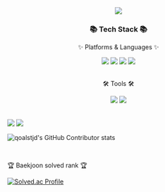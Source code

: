 <div align=center>
	<img src="https://capsule-render.vercel.app/api?type=waving&color=auto&height=200&section=header&text=Minseong'sGitHub!&fontSize=72" />	
</div>
<div align=center>
	<h3>📚 Tech Stack 📚</h3>
	<p>✨ Platforms & Languages ✨</p>
</div>
<div align="center">
	<img src="https://img.shields.io/badge/HTML5-E34F26?style=flat&logo=HTML5&logoColor=white" />
	<img src="https://img.shields.io/badge/CSS3-1572B6?style=flat&logo=CSS3&logoColor=white" />
	<img src="https://img.shields.io/badge/JavaScript-F7DF1E?style=flat&logo=JavaScript&logoColor=white" />
	<img src="https://img.shields.io/badge/jQuery-0769AD?style=flat&logo=jQuery&logoColor=white" />
	<!--
	<img src="https://img.shields.io/badge/Java-007396?style=flat&logo=Conda-Forge&logoColor=white" />
	<img src="https://img.shields.io/badge/Spring-6DB33F?style=flat&logo=Spring&logoColor=white" />
	<img src="https://img.shields.io/badge/Bootstrap-7952B3?style=flat&logo=Bootstrap&logoColor=white" />
	<img src="https://img.shields.io/badge/Selenium-43B02A?style=flat&logo=Selenium&logoColor=white" />
	<img src="https://img.shields.io/badge/Mybatis-000000?style=flat&logo=Fluentd&logoColor=white" />
	<img src="https://img.shields.io/badge/Oracle%20SQL-F80000?style=flat&logo=Oracle&logoColor=white" />
	<img src="https://img.shields.io/badge/MySQL-4479A1?style=flat&logo=MySQL&logoColor=white" />
	<img src="https://img.shields.io/badge/MariaDB-003545?style=flat&logo=MariaDB&logoColor=white" />
	<img src="https://img.shields.io/badge/Linux-FCC624?style=flat&logo=Linux&logoColor=white" /> 
	-->
</div>
<br>
<div align=center>
	<p>🛠 Tools 🛠</p>
</div>
<div align=center>
	<img src="https://img.shields.io/badge/Visual%20Studio%20Code-007ACC?style=flat&logo=VisualStudioCode&logoColor=white" />
	<img src="https://img.shields.io/badge/GitHub-181717?style=flat&logo=GitHub&logoColor=white" />
	<!--
	<img src="https://img.shields.io/badge/Eclipse%20IDE-2C2255?style=flat&logo=EclipseIDE&logoColor=white" />
	<img src="https://img.shields.io/badge/Tomcat-F8DC75?style=flat&logo=ApacheTomcat&logoColor=white" />
	<img src="https://img.shields.io/badge/NGINX-009639?style=flat&logo=NGINX&logoColor=white" />
	<img src="https://img.shields.io/badge/AWS-232F3E?style=flat&logo=AmazonAWS&logoColor=white" />
	<img src="https://img.shields.io/badge/SVN-809CC9?style=flat&logo=Subversion&logoColor=white" />
	-->
</div>
<br>
<!-- <div align=center>
	<p>🎨 SNS & Portfolio 🎨</p>
</div>
<div align=center>
	<a href="https://yermi.co.kr">
		<img src="https://img.shields.io/badge/Portfolio-FF3633?style=flat&logo=Micro.blog&logoColor=white" />
	</a>
	<a href="https://yermi.tistory.com">
		<img src="https://img.shields.io/badge/Blog-FF9800?style=flat&logo=Blogger&logoColor=white" />
	</a>
	<a href="mailto:admin@yermi.co.kr">
		<img src="https://img.shields.io/badge/Mail-30B980?style=flat&logo=Gmail&logoColor=white" />
	</a>
	<a href="https://gentle-snowboard-1c6.notion.site/Yermi-5e8c65dba4df4ab09e83665cf2ee001d">
		<img src="https://img.shields.io/badge/Notion-000000?style=flat&logo=Notion&logoColor=white" />
	</a>
	<br>
</div>
<div align=center> -->
	<br>
<img src="https://github-readme-stats.vercel.app/api/top-langs/?username=qoalstjd&layout=compact">
<img src="https://github-readme-stats.vercel.app/api?username=qoalstjd&show_icons=true">

![qoalstjd's GitHub Contributor stats](https://github-contributor-stats.vercel.app/api?username=qoalstjd)

<br>
<p>🏆 Baekjoon solved rank 🏆</p>
	
[![Solved.ac Profile](http://mazassumnida.wtf/api/v2/generate_badge?boj=qoalstjd)](https://solved.ac/qoalstjd)
</div>
